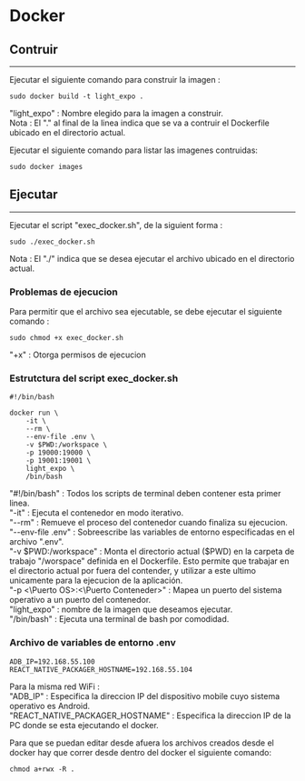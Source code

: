 # Docker

## Contruir
---
Ejecutar el siguiente comando para construir la imagen :  
```
sudo docker build -t light_expo .
```
"light_expo" : Nombre elegido para la imagen a construir.  
Nota : El "." al final de la linea indica que se va a contruir el Dockerfile ubicado en el directorio actual.  
  
Ejecutar el siguiente comando para listar las imagenes contruidas:  
```
sudo docker images
```

## Ejecutar
---
Ejecutar el script "exec_docker.sh", de la siguient forma :
```
sudo ./exec_docker.sh
```
Nota : El "./" indica que se desea ejecutar el archivo ubicado en el directorio actual.

### Problemas de ejecucion
Para permitir que el archivo sea ejecutable, se debe ejecutar el siguiente comando :
```
sudo chmod +x exec_docker.sh
```
"+x" : Otorga permisos de ejecucion

### Estrutctura del script exec_docker.sh
```
#!/bin/bash

docker run \
	-it \
	--rm \
	--env-file .env \
	-v $PWD:/workspace \
	-p 19000:19000 \
	-p 19001:19001 \
	light_expo \
	/bin/bash

```
"#!/bin/bash" : Todos los scripts de terminal deben contener esta primer linea.  
"-it" : Ejecuta el contenedor en modo iterativo.  
"--rm" : Remueve el proceso del contenedor cuando finaliza su ejecucion.  
"--env-file .env" : Sobreescribe las variables de entorno especificadas en el archivo ".env".  
"-v $PWD:/workspace" : Monta el directorio actual ($PWD) en la carpeta de trabajo "/worspace" definida en el Dockerfile. Esto permite que trabajar en el directorio actual por fuera del contender, y utilizar a este ultimo unicamente para la ejecucion de la aplicación.  
"-p <\Puerto OS>\:<\Puerto Conteneder>\" : Mapea un puerto del sistema operativo a un puerto del contenedor.  
"light_expo" : nombre de la imagen que deseamos ejecutar.  
"/bin/bash" : Ejecuta una terminal de bash por comodidad.  

### Archivo de variables de entorno .env
```
ADB_IP=192.168.55.100
REACT_NATIVE_PACKAGER_HOSTNAME=192.168.55.104
```
Para la misma red WiFi :  
"ADB_IP" : Especifica la direccion IP del dispositivo mobile cuyo sistema operativo es Android.  
"REACT_NATIVE_PACKAGER_HOSTNAME" : Especifica la direccion IP de la PC donde se esta ejecutando el docker.  

Para que se puedan editar desde afuera los archivos creados desde el docker hay que correr desde dentro del docker el siguiente comando:
 
````
chmod a+rwx -R .
````

